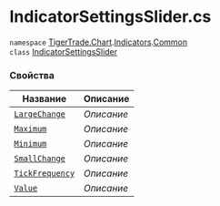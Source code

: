 
# IndicatorSettingsSlider.cs
`namespace` [TigerTrade.Chart](../../../../../TigerTrade.Chart.md).[Indicators](../../../../../TigerTrade.Chart/Indicators.md).[Common](../../../../../TigerTrade.Chart/Indicators/Common.md)  
    `class` [IndicatorSettingsSlider](../../IndicatorSettingsSlider.cs.md)

### Свойства
| Название | Описание |
| --- | --- |
| [`LargeChange`](./Свойства/LargeChange.md) | *Описание* |
| [`Maximum`](./Свойства/Maximum.md) | *Описание* |
| [`Minimum`](./Свойства/Minimum.md) | *Описание* |
| [`SmallChange`](./Свойства/SmallChange.md) | *Описание* |
| [`TickFrequency`](./Свойства/TickFrequency.md) | *Описание* |
| [`Value`](./Свойства/Value.md) | *Описание* |
